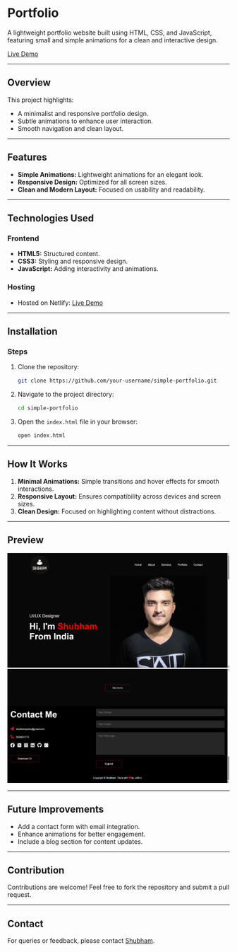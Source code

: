 # Portfolio

A lightweight portfolio website built using HTML, CSS, and JavaScript, featuring small and simple animations for a clean and interactive design.

[Live Demo](https://remarkable-nasturtium-11f1af.netlify.app/)

---

## Overview
This project highlights:
- A minimalist and responsive portfolio design.
- Subtle animations to enhance user interaction.
- Smooth navigation and clean layout.

---

## Features
- **Simple Animations:** Lightweight animations for an elegant look.
- **Responsive Design:** Optimized for all screen sizes.
- **Clean and Modern Layout:** Focused on usability and readability.

---

## Technologies Used

### Frontend
- **HTML5:** Structured content.
- **CSS3:** Styling and responsive design.
- **JavaScript:** Adding interactivity and animations.

### Hosting
- Hosted on Netlify: [Live Demo](https://remarkable-nasturtium-11f1af.netlify.app/)

---

## Installation

### Steps
1. Clone the repository:
   ```bash
   git clone https://github.com/your-username/simple-portfolio.git
   ```

2. Navigate to the project directory:
   ```bash
   cd simple-portfolio
   ```

3. Open the `index.html` file in your browser:
   ```bash
   open index.html
   ```

---

## How It Works
1. **Minimal Animations:** Simple transitions and hover effects for smooth interactions.
2. **Responsive Layout:** Ensures compatibility across devices and screen sizes.
3. **Clean Design:** Focused on highlighting content without distractions.

---

## Preview
![Screenshot 1](./images/Screenshots/ss1.png)
![Screenshot 2](./images/Screenshots/ss2.png)

---

## Future Improvements
- Add a contact form with email integration.
- Enhance animations for better engagement.
- Include a blog section for content updates.

---

## Contribution
Contributions are welcome! Feel free to fork the repository and submit a pull request.

---

## Contact
For queries or feedback, please contact [Shubham](mailto:shubhamjaishu@gmail.com).
